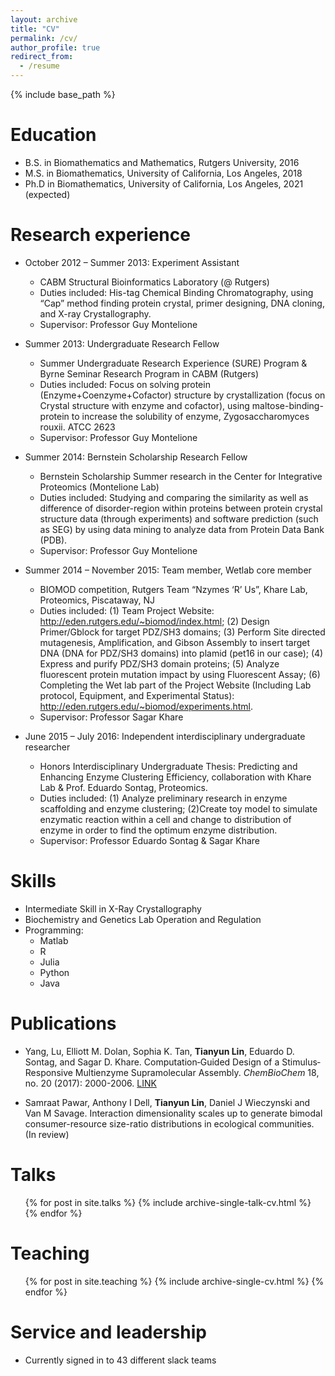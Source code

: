 ```yaml
---
layout: archive
title: "CV"
permalink: /cv/
author_profile: true
redirect_from:
  - /resume
---
```


{% include base_path %}

Education
======
* B.S. in Biomathematics and Mathematics, Rutgers University, 2016
* M.S. in Biomathematics, University of California, Los Angeles, 2018
* Ph.D in Biomathematics, University of California, Los Angeles, 2021 (expected)

Research experience
======
* October 2012 – Summer 2013: Experiment Assistant
  * CABM Structural Bioinformatics Laboratory (@ Rutgers)
  * Duties included: His-tag Chemical Binding Chromatography, using “Cap” method finding protein crystal, primer designing, DNA cloning, and X-ray Crystallography.
  * Supervisor: Professor Guy Montelione

* Summer 2013: Undergraduate Research Fellow
  * Summer Undergraduate Research Experience (SURE) Program & Byrne Seminar Research Program in CABM (Rutgers)
  * Duties included: Focus on solving protein (Enzyme+Coenzyme+Cofactor) structure by crystallization (focus on Crystal structure with enzyme and cofactor), using maltose-binding-protein to increase the solubility of enzyme, Zygosaccharomyces rouxii. ATCC 2623
  * Supervisor: Professor Guy Montelione

* Summer 2014: Bernstein Scholarship Research Fellow
  * Bernstein Scholarship Summer research in the Center for Integrative Proteomics (Montelione Lab)
  * Duties included: Studying and comparing the similarity as well as difference of disorder-region within proteins between protein crystal structure data (through experiments) and software prediction (such as SEG) by using data mining to analyze data from Protein Data Bank (PDB).
  * Supervisor: Professor Guy Montelione
  
* Summer 2014 – November 2015: Team member, Wetlab core member
  * BIOMOD competition, Rutgers Team “Nzymes ‘R’ Us”, Khare Lab, Proteomics, Piscataway, NJ
  * Duties included: (1) Team Project Website: http://eden.rutgers.edu/~biomod/index.html; (2) Design Primer/Gblock for target PDZ/SH3 domains; (3) Perform Site directed mutagenesis, Amplification, and Gibson Assembly to insert target DNA (DNA for PDZ/SH3 domains) into plamid (pet16 in our case); (4) Express and purify PDZ/SH3 domain proteins; (5) Analyze fluorescent protein mutation impact by using Fluorescent Assay; (6) Completing the Wet lab part of the Project Website (Including Lab protocol, Equipment, and Experimental Status): http://eden.rutgers.edu/~biomod/experiments.html.
  * Supervisor: Professor Sagar Khare
  
* June 2015 – July 2016: Independent interdisciplinary undergraduate researcher
  * Honors Interdisciplinary Undergraduate Thesis: Predicting and Enhancing Enzyme Clustering Efficiency, collaboration with Khare Lab & Prof. Eduardo Sontag, Proteomics.
  * Duties included: (1) Analyze preliminary research in enzyme scaffolding and enzyme clustering; (2)Create toy model to simulate enzymatic reaction within a cell and change to distribution of enzyme in order to find the optimum enzyme distribution.
  * Supervisor: Professor Eduardo Sontag & Sagar Khare

Skills
======
* Intermediate Skill in X-Ray Crystallography
* Biochemistry and Genetics Lab Operation and Regulation
* Programming:
  * Matlab
  * R
  * Julia
  * Python
  * Java

Publications
======
- Yang, Lu, Elliott M. Dolan, Sophia K. Tan, **Tianyun Lin**, Eduardo D. Sontag, and Sagar D. Khare. Computation‐Guided Design of a Stimulus‐Responsive Multienzyme Supramolecular Assembly. *ChemBioChem* 18, no. 20 (2017): 2000-2006. [LINK](https://onlinelibrary.wiley.com/doi/full/10.1002/cbic.201700425)

- Samraat Pawar, Anthony I Dell, **Tianyun Lin**, Daniel J Wieczynski and Van M Savage. Interaction dimensionality scales up to generate bimodal consumer-resource size-ratio distributions in ecological communities. (In review)
  
Talks
======
  <ul>{% for post in site.talks %}
    {% include archive-single-talk-cv.html %}
  {% endfor %}</ul>
  
Teaching
======
  <ul>{% for post in site.teaching %}
    {% include archive-single-cv.html %}
  {% endfor %}</ul>
  
Service and leadership
======
* Currently signed in to 43 different slack teams
